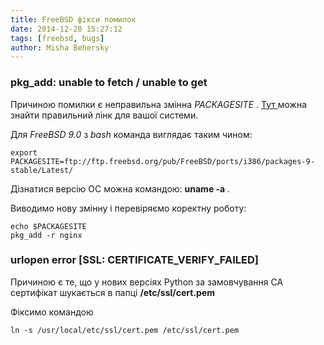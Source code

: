 ```yaml
---
title: FreeBSD фікси помилок
date: 2014-12-20 15:27:12
tags: [freebsd, bugs]
author: Misha Behersky
---
```


<h3>
 pkg_add: unable to fetch / unable to get
</h3>
<p>
 Причиною помилки є неправильна змінна
 <em>
  PACKAGESITE
 </em>
 .
 <a href="ftp://ftp.freebsd.org/pub/FreeBSD/ports/">
  Тут
 </a>
 можна знайти правильний лінк для вашої системи.
</p>
<p>
 Для
 <em>
  FreeBSD 9.0
 </em>
 з
 <em>
  bash
 </em>
 команда виглядає таким чином:
</p>
<pre>
<code class="language-bash">export PACKAGESITE=ftp://ftp.freebsd.org/pub/FreeBSD/ports/i386/packages-9-stable/Latest/
</code></pre>
<p>
 Дізнатися версію ОС можна командою:
 <strong>
  uname -a
 </strong>
 .
</p>
<p>
 Виводимо нову змінну і перевіряємо коректну роботу:
</p>
<pre>
<code class="language-bash">echo $PACKAGESITE
pkg_add -r nginx</code></pre>
<h3>
 urlopen error [SSL: CERTIFICATE_VERIFY_FAILED]
</h3>
<p>
 Причиною є те, що у нових версіях Python за замовчування CA сертифікат шукається в папці
 <strong>
  /etc/ssl/cert.pem
 </strong>
</p>
<p>
 Фіксимо командою
</p>
<pre>
<code class="language-bash">ln -s /usr/local/etc/ssl/cert.pem /etc/ssl/cert.pem </code></pre>
<p>
</p>